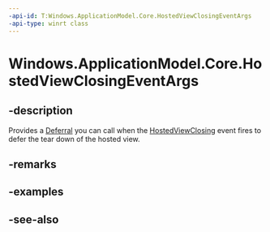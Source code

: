 ```yaml
---
-api-id: T:Windows.ApplicationModel.Core.HostedViewClosingEventArgs
-api-type: winrt class
---
```


<!-- Class syntax.
public class HostedViewClosingEventArgs : Windows.ApplicationModel.Core.IHostedViewClosingEventArgs
-->

# Windows.ApplicationModel.Core.HostedViewClosingEventArgs

## -description
Provides a [Deferral](../windows.foundation/deferral.md) you can call when the [HostedViewClosing](coreapplicationview_hostedviewclosing.md) event fires to defer the tear down of the hosted view.

## -remarks

## -examples

## -see-also
